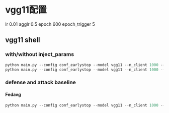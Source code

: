 

# vgg11配置
lr 0.01 agglr 0.5 epoch 600 epoch_trigger 5

## vgg11 shell

### with/without inject_params
``` python
python main.py --config conf_earlystop --model vgg11 --n_client 1000 --defense fedavg --attack flinvert --dataset cifar10 --wandb
python main.py --config conf_earlystop --model vgg11 --n_client 1000 --defense fedavg --attack flinvert --inject_params --dataset cifar10 --wandb
```

### defense and attack baseline

#### Fedavg
``` python
python main.py --config conf_earlystop --model vgg11 --n_client 1000 --defense fedavg --attack dba --dataset cifar10 --wandb


```